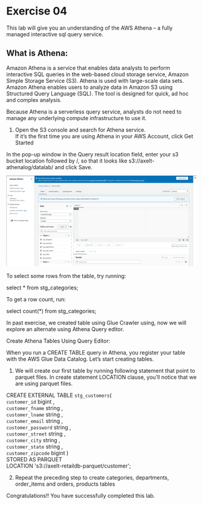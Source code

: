 # Exercise 04

This lab will give you an understanding of the AWS Athena – a fully managed interactive sql query service.  

## What is Athena:  
Amazon Athena is a service that enables data analysts to perform interactive SQL queries in the web-based cloud storage service, Amazon Simple Storage Service (S3). Athena is used with large-scale data sets.  
Amazon Athena enables users to analyze data in Amazon S3 using Structured Query Language (SQL). The tool is designed for quick, ad hoc and complex analysis.  

Because Athena is a serverless query service, analysts do not need to manage any underlying compute infrastructure to use it.  


1. Open the S3 console and search for Athena service.  
If it’s the first time you are using Athena in your AWS Account, click Get Started  

In the pop-up window in the Query result location field, enter your s3 bucket location followed by /,
so that it looks like s3://axelt-athenalog/datalab/ and click Save.

![glue crawler](data/images/athena1.png)  

To select some rows from the table, try running:  

select * from stg_categories;  

To get a row count, run:  

select count(*) from stg_categories;  


In past exercise, we created table using Glue Crawler using, now we will explore an alternate using Athena Query editor.

Create Athena Tables Using Query Editor:  

When you run a CREATE TABLE query in Athena, you register your table with the AWS Glue Data
Catalog. Let’s start creating tables.  

1. We will create our first table by running following statement that point to parquet files. In
create statement LOCATION clause, you’ll notice that we are using parquet files.   

CREATE EXTERNAL TABLE `stg_customers`(  
  `customer_id` bigint ,   
  `customer_fname` string ,   
  `customer_lname` string ,   
  `customer_email` string ,   
  `customer_password` string ,   
  `customer_street` string ,   
  `customer_city` string ,   
  `customer_state` string ,   
  `customer_zipcode` bigint )  
STORED AS PARQUET  
LOCATION 's3://axelt-retaildb-parquet/customer';  

2. Repeat the preceding step to create categories, departments, order_items and orders, products tables

Congratulations!! You have successfully completed this lab.   

